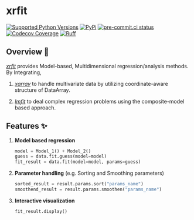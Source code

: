 # xrfit

[![Supported Python Versions](https://img.shields.io/pypi/pyversions/xrfit?logo=python&logoColor=white)](https://pypi.org/project/xrfit/)
[![PyPi](https://img.shields.io/pypi/v/xrfit?logo=pypi&logoColor=white)](https://pypi.org/project/xrfit/)
[![pre-commit.ci status](https://results.pre-commit.ci/badge/github/mgjho/xrfit/main.svg)](https://results.pre-commit.ci/latest/github/mgjho/xrfit/main)
[![Codecov Coverage](https://img.shields.io/codecov/c/github/mgjho/xrfit?logo=codecov&logoColor=white)](https://codecov.io/gh/mgjho/xrfit)
[![Ruff](https://img.shields.io/endpoint?url=https://raw.githubusercontent.com/astral-sh/ruff/main/assets/badge/v2.json)](https://github.com/astral-sh/ruff)

## Overview 🎯

[*xrfit*](https://github.com/mgjho/xrfit) provides Model-based, Multidimensional regression/analysis methods. By Integrating,

1. [*xarray*](https://xarray.pydata.org/) to handle multivariate data by utilizing coordinate-aware structure of DataArray.

2. [*lmfit*](https://lmfit.github.io/lmfit-py/) to deal complex regression problems using the composite-model based approach.

## Features ✨
1. __Model based regression__
    ```python
    model = Model_1() + Model_2()
    guess = data.fit.guess(model=model)
    fit_result = data.fit(model=model, params=guess)
    ```
2. __Parameter handling__ (e.g. Sorting and Smoothing parameters)
    ```python
    sorted_result = result.params.sort("params_name")
    smoothend_result = result.params.smoothen("params_name")
    ```
3. __Interactive visualization__
    ```python
    fit_result.display()
    ```




